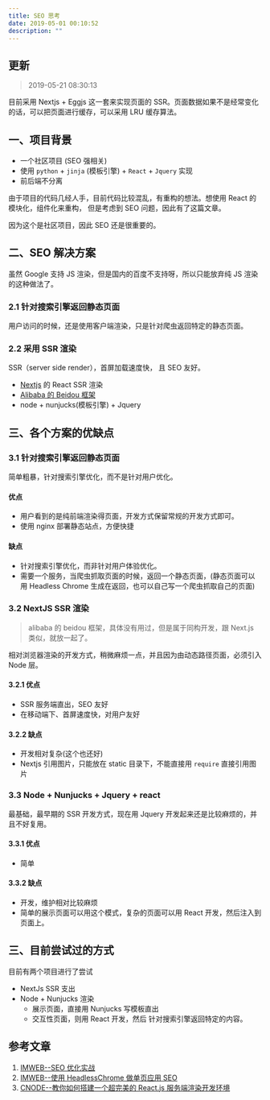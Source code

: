 ```yaml
---
title: SEO 思考
date: 2019-05-01 00:10:52
description: ""
---
```


## 更新

> 2019-05-21 08:30:13

目前采用 Nextjs + Eggjs 这一套来实现页面的 SSR。页面数据如果不是经常变化的话，可以把页面进行缓存，可以采用 LRU 缓存算法。

## 一、项目背景

- 一个社区项目 (SEO 强相关)
- 使用 `python` + `jinja` (模板引擎) + `React` + `Jquery` 实现
- 前后端不分离

由于项目的代码几经人手，目前代码比较混乱，有重构的想法。想使用 React 的模块化，组件化来重构， 但是考虑到 SEO 问题，因此有了这篇文章。

因为这个是社区项目，因此 SEO 还是很重要的。

## 二、SEO 解决方案

虽然 Google 支持 JS 渲染，但是国内的百度不支持呀，所以只能放弃纯 JS 渲染的这种做法了。

### 2.1 针对搜索引擎返回静态页面

用户访问的时候，还是使用客户端渲染，只是针对爬虫返回特定的静态页面。

### 2.2 采用 SSR 渲染

SSR（server side render），首屏加载速度快， 且 SEO 友好。

- [Nextjs](https://nextjs.org/) 的 React SSR 渲染
- [Alibaba 的 Beidou 框架](https://github.com/alibaba/beidou/blob/master/packages/beidou-docs/articles/high-performance-isomorphic-app.md)
- node + nunjucks(模板引擎) + Jquery

## 三、各个方案的优缺点

### 3.1 针对搜索引擎返回静态页面

简单粗暴，针对搜索引擎优化，而不是针对用户优化。

#### 优点

- 用户看到的是纯前端渲染得页面，开发方式保留常规的开发方式即可。
- 使用 nginx 部署静态站点，方便快捷

#### 缺点

- 针对搜索引擎优化，而非针对用户体验优化。
- 需要一个服务，当爬虫抓取页面的时候，返回一个静态页面，(静态页面可以 用 Headless Chrome 生成在返回，也可以自己写一个爬虫抓取自己的页面)

### 3.2 NextJS SSR 渲染

> alibaba 的 beidou 框架，具体没有用过，但是属于同构开发，跟 Next.js 类似，就放一起了。

相对浏览器渲染的开发方式，稍微麻烦一点，并且因为由动态路径页面，必须引入 Node 层。

#### 3.2.1 优点

- SSR 服务端直出，SEO 友好
- 在移动端下、首屏速度快，对用户友好

#### 3.2.2 缺点

- 开发相对复杂(这个也还好)
- Nextjs 引用图片，只能放在 static 目录下，不能直接用 `require` 直接引用图片

### 3.3 Node + Nunjucks + Jquery + react

最基础，最早期的 SSR 开发方式，现在用 Jquery 开发起来还是比较麻烦的，并且不好复用。

#### 3.3.1 优点

- 简单

#### 3.3.2 缺点

- 开发，维护相对比较麻烦
- 简单的展示页面可以用这个模式，复杂的页面可以用 React 开发，然后注入到页面上。

## 三、目前尝试过的方式

目前有两个项目进行了尝试

- NextJs SSR 支出
- Node + Nunjucks 渲染
  - 展示页面，直接用 Nunjucks 写模板直出
  - 交互性页面，则用 React 开发，然后 针对搜索引擎返回特定的内容。

## 参考文章

1. [IMWEB--SEO 优化实战](https://imweb.io/topic/5682938b57d7a6c47914fc00)
2. [IMWEB--使用 HeadlessChrome 做单页应用 SEO](https://imweb.io/topic/59524be72694079f71f50b0d)
3. [CNODE--教你如何搭建一个超完美的 React.js 服务端渲染开发环境](https://cnodejs.org/topic/5865a866189fd5ad6459006c)
